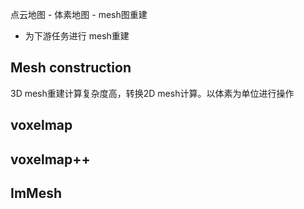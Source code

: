 点云地图 - 体素地图 - mesh图重建

- 为下游任务进行 mesh重建

## Mesh construction

3D mesh重建计算复杂度高，转换2D  mesh计算。以体素为单位进行操作

## voxelmap



## voxelmap++



## ImMesh

 

## 

